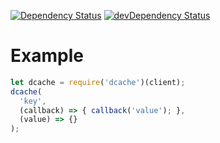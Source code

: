 [![Dependency Status](https://david-dm.org/dnode/dcache.svg)](https://david-dm.org/dnode/dcache)
[![devDependency Status](https://david-dm.org/dnode/dcache/dev-status.svg)](https://david-dm.org/dnode/dcache#info=devDependencies)

# Example
```javascript
let dcache = require('dcache')(client);
dcache(
  'key',
  (callback) => { callback('value'); },
  (value) => {}
);
```
